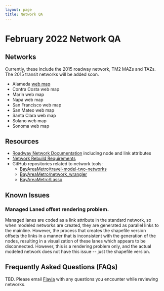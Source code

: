 ```yaml
---
layout: page
title: Network QA
---
```

# February 2022 Network QA

## Networks

Currently, these include the 2015 roadway network, TM2 MAZs and TAZs.  The 2015 transit networks will be added soon.

* Alameda [web map](https://mtc.maps.arcgis.com/apps/mapviewer/index.html?webmap=d21c975d3b384e2c8a8e3ee6b4a4fd52)
* Contra Costa web map
* Marin web map
* Napa web map
* San Francisco web map
* San Mateo web map
* Santa Clara web map
* Solano web map
* Sonoma web map

## Resources

* [Roadway Network Documentation](travel-model-two/input/#roadway-network) including node and link attributes
* [Network Rebuild Requirements](https://mtcdrive.box.com/s/mrunshse2ygf7sfvkt695gzshfpascz5)
* GitHub repositories related to network tools:
  * [BayAreaMetro/travel-model-two-networks](https://github.com/BayAreaMetro/travel-model-two-networks/tree/develop)
  * [BayAreaMetro/network_wrangler](https://github.com/BayAreaMetro/network_wrangler/tree/generic_agency)
  * [BayAreaMetro/Lasso](https://github.com/BayAreaMetro/Lasso/tree/mtc_parameters)

## Known Issues

### Managed Laned offset rendering problem.

Managed lanes are coded as a link attribute in the standard network, so when modeled networks are created, they are generated as parallel links to the mainline.  However, the process that creates the shapefile version offsets the links in a manner that is inconsistent with the generation of the nodes, resulting in a visualization of these lanes which appears to be disconnected.  However, this is a rendering problem only, and the actual modeled network does not have this issue -- just the shapefile version.

## Frequently Asked Questions (FAQs)

TBD.  Please email [Flavia](mailto:ftsang@bayareametro.gov) with any questions you encounter while reviewing networks.